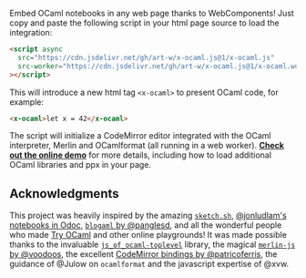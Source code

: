 Embed OCaml notebooks in any web page thanks to WebComponents! Just copy and paste the following script in your html page source to load the integration:

```html
<script async
  src="https://cdn.jsdelivr.net/gh/art-w/x-ocaml.js@1/x-ocaml.js"
  src-worker="https://cdn.jsdelivr.net/gh/art-w/x-ocaml.js@1/x-ocaml.worker+effects.js"
></script>
```

This will introduce a new html tag `<x-ocaml>` to present OCaml code, for example:

```html
<x-ocaml>let x = 42</x-ocaml>
```

The script will initialize a CodeMirror editor integrated with the OCaml interpreter, Merlin and OCamlformat (all running in a web worker). [**Check out the online demo**](https://art-w.github.io/x-ocaml/) for more details, including how to load additional OCaml libraries and ppx in your page.

## Acknowledgments

This project was heavily inspired by the amazing [`sketch.sh`](https://sketch.sh), [@jonludlam's notebooks in Odoc](https://jon.recoil.org/notebooks/foundations/foundations1.html#a-first-session-with-ocaml), [`blogaml` by @panglesd](https://github.com/panglesd/blogaml), and all the wonderful people who made [Try OCaml](https://try.ocamlpro.com/) and other online playgrounds! It was made possible thanks to the invaluable [`js_of_ocaml-toplevel`](https://github.com/ocsigen/js_of_ocaml) library, the magical [`merlin-js` by @voodoos](https://github.com/voodoos/merlin-js), the excellent [CodeMirror bindings by @patricoferris](https://github.com/patricoferris/jsoo-code-mirror/), the guidance of @Julow on `ocamlformat` and the javascript expertise of @xvw.
